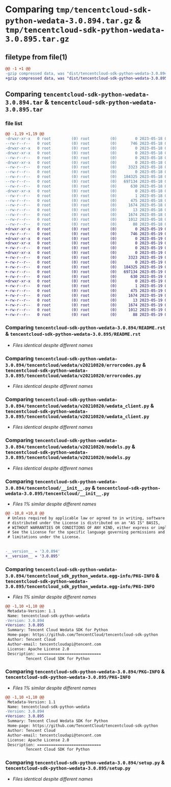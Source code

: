 # Comparing `tmp/tencentcloud-sdk-python-wedata-3.0.894.tar.gz` & `tmp/tencentcloud-sdk-python-wedata-3.0.895.tar.gz`

## filetype from file(1)

```diff
@@ -1 +1 @@
-gzip compressed data, was "dist/tencentcloud-sdk-python-wedata-3.0.894.tar", last modified: Thu May 18 00:42:20 2023, max compression
+gzip compressed data, was "dist/tencentcloud-sdk-python-wedata-3.0.895.tar", last modified: Fri May 19 03:05:57 2023, max compression
```

## Comparing `tencentcloud-sdk-python-wedata-3.0.894.tar` & `tencentcloud-sdk-python-wedata-3.0.895.tar`

### file list

```diff
@@ -1,19 +1,19 @@
-drwxr-xr-x   0 root         (0) root         (0)        0 2023-05-18 00:42:20.000000 tencentcloud-sdk-python-wedata-3.0.894/
--rw-r--r--   0 root         (0) root         (0)      746 2023-05-18 00:42:20.000000 tencentcloud-sdk-python-wedata-3.0.894/README.rst
-drwxr-xr-x   0 root         (0) root         (0)        0 2023-05-18 00:42:20.000000 tencentcloud-sdk-python-wedata-3.0.894/tencentcloud/
-drwxr-xr-x   0 root         (0) root         (0)        0 2023-05-18 00:42:20.000000 tencentcloud-sdk-python-wedata-3.0.894/tencentcloud/wedata/
--rw-r--r--   0 root         (0) root         (0)        0 2023-05-18 00:42:20.000000 tencentcloud-sdk-python-wedata-3.0.894/tencentcloud/wedata/__init__.py
-drwxr-xr-x   0 root         (0) root         (0)        0 2023-05-18 00:42:20.000000 tencentcloud-sdk-python-wedata-3.0.894/tencentcloud/wedata/v20210820/
--rw-r--r--   0 root         (0) root         (0)     3323 2023-05-18 00:42:20.000000 tencentcloud-sdk-python-wedata-3.0.894/tencentcloud/wedata/v20210820/errorcodes.py
--rw-r--r--   0 root         (0) root         (0)        0 2023-05-18 00:42:20.000000 tencentcloud-sdk-python-wedata-3.0.894/tencentcloud/wedata/v20210820/__init__.py
--rw-r--r--   0 root         (0) root         (0)   184325 2023-05-18 00:42:20.000000 tencentcloud-sdk-python-wedata-3.0.894/tencentcloud/wedata/v20210820/wedata_client.py
--rw-r--r--   0 root         (0) root         (0)   697134 2023-05-18 00:42:20.000000 tencentcloud-sdk-python-wedata-3.0.894/tencentcloud/wedata/v20210820/models.py
--rw-r--r--   0 root         (0) root         (0)      630 2023-05-18 00:42:20.000000 tencentcloud-sdk-python-wedata-3.0.894/tencentcloud/__init__.py
-drwxr-xr-x   0 root         (0) root         (0)        0 2023-05-18 00:42:20.000000 tencentcloud-sdk-python-wedata-3.0.894/tencentcloud_sdk_python_wedata.egg-info/
--rw-r--r--   0 root         (0) root         (0)        1 2023-05-18 00:42:20.000000 tencentcloud-sdk-python-wedata-3.0.894/tencentcloud_sdk_python_wedata.egg-info/dependency_links.txt
--rw-r--r--   0 root         (0) root         (0)      475 2023-05-18 00:42:20.000000 tencentcloud-sdk-python-wedata-3.0.894/tencentcloud_sdk_python_wedata.egg-info/SOURCES.txt
--rw-r--r--   0 root         (0) root         (0)     1674 2023-05-18 00:42:20.000000 tencentcloud-sdk-python-wedata-3.0.894/tencentcloud_sdk_python_wedata.egg-info/PKG-INFO
--rw-r--r--   0 root         (0) root         (0)       13 2023-05-18 00:42:20.000000 tencentcloud-sdk-python-wedata-3.0.894/tencentcloud_sdk_python_wedata.egg-info/top_level.txt
--rw-r--r--   0 root         (0) root         (0)     1674 2023-05-18 00:42:20.000000 tencentcloud-sdk-python-wedata-3.0.894/PKG-INFO
--rw-r--r--   0 root         (0) root         (0)     1012 2023-05-18 00:42:20.000000 tencentcloud-sdk-python-wedata-3.0.894/setup.py
--rw-r--r--   0 root         (0) root         (0)       88 2023-05-18 00:42:20.000000 tencentcloud-sdk-python-wedata-3.0.894/setup.cfg
+drwxr-xr-x   0 root         (0) root         (0)        0 2023-05-19 03:05:57.000000 tencentcloud-sdk-python-wedata-3.0.895/
+-rw-r--r--   0 root         (0) root         (0)      746 2023-05-19 03:05:57.000000 tencentcloud-sdk-python-wedata-3.0.895/README.rst
+drwxr-xr-x   0 root         (0) root         (0)        0 2023-05-19 03:05:57.000000 tencentcloud-sdk-python-wedata-3.0.895/tencentcloud/
+drwxr-xr-x   0 root         (0) root         (0)        0 2023-05-19 03:05:57.000000 tencentcloud-sdk-python-wedata-3.0.895/tencentcloud/wedata/
+-rw-r--r--   0 root         (0) root         (0)        0 2023-05-19 03:05:57.000000 tencentcloud-sdk-python-wedata-3.0.895/tencentcloud/wedata/__init__.py
+drwxr-xr-x   0 root         (0) root         (0)        0 2023-05-19 03:05:57.000000 tencentcloud-sdk-python-wedata-3.0.895/tencentcloud/wedata/v20210820/
+-rw-r--r--   0 root         (0) root         (0)     3323 2023-05-19 03:05:57.000000 tencentcloud-sdk-python-wedata-3.0.895/tencentcloud/wedata/v20210820/errorcodes.py
+-rw-r--r--   0 root         (0) root         (0)        0 2023-05-19 03:05:57.000000 tencentcloud-sdk-python-wedata-3.0.895/tencentcloud/wedata/v20210820/__init__.py
+-rw-r--r--   0 root         (0) root         (0)   184325 2023-05-19 03:05:57.000000 tencentcloud-sdk-python-wedata-3.0.895/tencentcloud/wedata/v20210820/wedata_client.py
+-rw-r--r--   0 root         (0) root         (0)   697134 2023-05-19 03:05:57.000000 tencentcloud-sdk-python-wedata-3.0.895/tencentcloud/wedata/v20210820/models.py
+-rw-r--r--   0 root         (0) root         (0)      630 2023-05-19 03:05:57.000000 tencentcloud-sdk-python-wedata-3.0.895/tencentcloud/__init__.py
+drwxr-xr-x   0 root         (0) root         (0)        0 2023-05-19 03:05:57.000000 tencentcloud-sdk-python-wedata-3.0.895/tencentcloud_sdk_python_wedata.egg-info/
+-rw-r--r--   0 root         (0) root         (0)        1 2023-05-19 03:05:57.000000 tencentcloud-sdk-python-wedata-3.0.895/tencentcloud_sdk_python_wedata.egg-info/dependency_links.txt
+-rw-r--r--   0 root         (0) root         (0)      475 2023-05-19 03:05:57.000000 tencentcloud-sdk-python-wedata-3.0.895/tencentcloud_sdk_python_wedata.egg-info/SOURCES.txt
+-rw-r--r--   0 root         (0) root         (0)     1674 2023-05-19 03:05:57.000000 tencentcloud-sdk-python-wedata-3.0.895/tencentcloud_sdk_python_wedata.egg-info/PKG-INFO
+-rw-r--r--   0 root         (0) root         (0)       13 2023-05-19 03:05:57.000000 tencentcloud-sdk-python-wedata-3.0.895/tencentcloud_sdk_python_wedata.egg-info/top_level.txt
+-rw-r--r--   0 root         (0) root         (0)     1674 2023-05-19 03:05:57.000000 tencentcloud-sdk-python-wedata-3.0.895/PKG-INFO
+-rw-r--r--   0 root         (0) root         (0)     1012 2023-05-19 03:05:57.000000 tencentcloud-sdk-python-wedata-3.0.895/setup.py
+-rw-r--r--   0 root         (0) root         (0)       88 2023-05-19 03:05:57.000000 tencentcloud-sdk-python-wedata-3.0.895/setup.cfg
```

### Comparing `tencentcloud-sdk-python-wedata-3.0.894/README.rst` & `tencentcloud-sdk-python-wedata-3.0.895/README.rst`

 * *Files identical despite different names*

### Comparing `tencentcloud-sdk-python-wedata-3.0.894/tencentcloud/wedata/v20210820/errorcodes.py` & `tencentcloud-sdk-python-wedata-3.0.895/tencentcloud/wedata/v20210820/errorcodes.py`

 * *Files identical despite different names*

### Comparing `tencentcloud-sdk-python-wedata-3.0.894/tencentcloud/wedata/v20210820/wedata_client.py` & `tencentcloud-sdk-python-wedata-3.0.895/tencentcloud/wedata/v20210820/wedata_client.py`

 * *Files identical despite different names*

### Comparing `tencentcloud-sdk-python-wedata-3.0.894/tencentcloud/wedata/v20210820/models.py` & `tencentcloud-sdk-python-wedata-3.0.895/tencentcloud/wedata/v20210820/models.py`

 * *Files identical despite different names*

### Comparing `tencentcloud-sdk-python-wedata-3.0.894/tencentcloud/__init__.py` & `tencentcloud-sdk-python-wedata-3.0.895/tencentcloud/__init__.py`

 * *Files 1% similar despite different names*

```diff
@@ -10,8 +10,8 @@
 # Unless required by applicable law or agreed to in writing, software
 # distributed under the License is distributed on an "AS IS" BASIS,
 # WITHOUT WARRANTIES OR CONDITIONS OF ANY KIND, either express or implied.
 # See the License for the specific language governing permissions and
 # limitations under the License.
 
 
-__version__ = '3.0.894'
+__version__ = '3.0.895'
```

### Comparing `tencentcloud-sdk-python-wedata-3.0.894/tencentcloud_sdk_python_wedata.egg-info/PKG-INFO` & `tencentcloud-sdk-python-wedata-3.0.895/tencentcloud_sdk_python_wedata.egg-info/PKG-INFO`

 * *Files 1% similar despite different names*

```diff
@@ -1,10 +1,10 @@
 Metadata-Version: 1.1
 Name: tencentcloud-sdk-python-wedata
-Version: 3.0.894
+Version: 3.0.895
 Summary: Tencent Cloud Wedata SDK for Python
 Home-page: https://github.com/TencentCloud/tencentcloud-sdk-python
 Author: Tencent Cloud
 Author-email: tencentcloudapi@tencent.com
 License: Apache License 2.0
 Description: ============================
         Tencent Cloud SDK for Python
```

### Comparing `tencentcloud-sdk-python-wedata-3.0.894/PKG-INFO` & `tencentcloud-sdk-python-wedata-3.0.895/PKG-INFO`

 * *Files 1% similar despite different names*

```diff
@@ -1,10 +1,10 @@
 Metadata-Version: 1.1
 Name: tencentcloud-sdk-python-wedata
-Version: 3.0.894
+Version: 3.0.895
 Summary: Tencent Cloud Wedata SDK for Python
 Home-page: https://github.com/TencentCloud/tencentcloud-sdk-python
 Author: Tencent Cloud
 Author-email: tencentcloudapi@tencent.com
 License: Apache License 2.0
 Description: ============================
         Tencent Cloud SDK for Python
```

### Comparing `tencentcloud-sdk-python-wedata-3.0.894/setup.py` & `tencentcloud-sdk-python-wedata-3.0.895/setup.py`

 * *Files identical despite different names*

